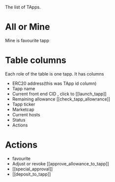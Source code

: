 The list of TApps. 
# All or Mine
Mine is favourite tapp
# Table columns
Each role of the table is one tapp.
It has columns
- ERC20 address(this was TApp id column)
- Tapp name
- Current front end CID , click to [[launch_tapp]]
- Remaining allowance [[check_tapp_allowrance]]
- Tapp ticker
- Marketcap
- Current hosts
- Status
- Actions

# Actions
- favourite
- Adjust or revoke [[approve_allowance_to_tapp]]
- [[special_approval]]
- [[deposit_to_tapp]]

